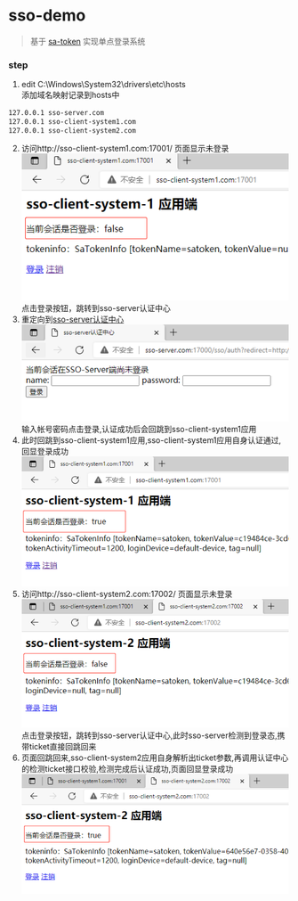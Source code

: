 # sso-demo
> 基于 [sa-token](https://sa-token.dev33.cn/) 实现单点登录系统


### step
1. edit C:\Windows\System32\drivers\etc\hosts  
添加域名映射记录到hosts中
```
127.0.0.1 sso-server.com
127.0.0.1 sso-client-system1.com
127.0.0.1 sso-client-system2.com
```   
2. 访问http://sso-client-system1.com:17001/ 页面显示未登录  
![](lib/sso-client-system1-login.png)  
点击登录按钮，跳转到sso-server认证中心
3. 重定向到[sso-server认证中心](http://sso-server.com:17000/sso/auth?redirect=http://sso-client-system1.com:17001/sso/login?back=http%3A%2F%2Fsso-client-system1.com%3A17001%2F)  
![](lib/sso-server-login.png)  
输入帐号密码点击登录,认证成功后会回跳到sso-client-system1应用  
4. 此时回跳到sso-client-system1应用,sso-client-system1应用自身认证通过,回显登录成功  
![](lib/sso-client-system1-login-success.png)  
5. 访问http://sso-client-system2.com:17002/ 页面显示未登录
![](lib/sso-client-system2-login.png)  
点击登录按钮，跳转到sso-server认证中心,此时sso-server检测到登录态,携带ticket直接回跳回来  
6. 页面回跳回来,sso-client-system2应用自身解析出ticket参数,再调用认证中心的检测ticket接口校验,检测完成后认证成功,页面回显登录成功  
![](lib/sso-client-system2-login-success.png)
